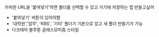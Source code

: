 카피한 URL을 '붙여넣기'하면 폴더를 선택할 수 있고 거기에 저장하는 앱 만들고싶어
- '붙여넣기' 버튼이 있어야함
- '대학원','업무', 'KBS', '기타' 폴더가 기본으로 있고 새 폴더 만들기가 가능
- 다크테마 블루톤 글래스모피즘 스타일